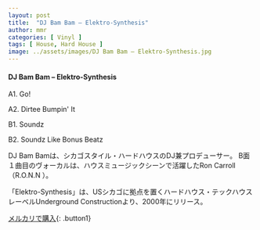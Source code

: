 ```yaml
---
layout: post
title:  "DJ Bam Bam – Elektro-Synthesis"
author: mmr
categories: [ Vinyl ]
tags: [ House, Hard House ]
image: ../assets/images/DJ Bam Bam – Elektro-Synthesis.jpg
---
```


#### DJ Bam Bam – Elektro-Synthesis

A1. Go!

A2. Dirtee Bumpin' It

B1. Soundz

B2. Soundz Like Bonus Beatz

DJ Bam Bamは、シカゴスタイル・ハードハウスのDJ兼プロデューサー。
B面１曲目のヴォーカルは、ハウスミュージックシーンで活躍したRon Carroll（R.O.N.N ）。

「Elektro-Synthesis」は、USシカゴに拠点を置くハードハウス・テックハウスレーベルUnderground Constructionより、2000年にリリース。

[メルカリで購入](https://jp.mercari.com/item/m85609686798){: .button1}


